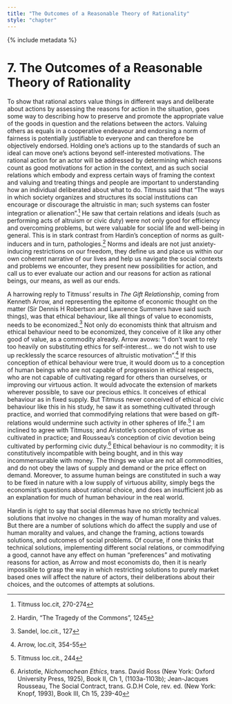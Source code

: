 ```yaml
---
title: "The Outcomes of a Reasonable Theory of Rationality"
style: "chapter"
---
```


{% include metadata %}

# 7. The Outcomes of a Reasonable Theory of Rationality

To show that rational actors value things in different ways and deliberate about actions by assessing the reasons for action in the situation, goes some way to describing how to preserve and promote the appropriate value of the goods in question and the relations between the actors. Valuing others as equals in a cooperative endeavour and endorsing a norm of fairness is potentially justifiable to everyone and can therefore be objectively endorsed. Holding one’s actions up to the standards of such an ideal can move one’s actions beyond self-interested motivations. The rational action for an actor will be addressed by determining which reasons count as good motivations for action in the context, and as such social relations which embody and express certain ways of framing the context and valuing and treating things and people are important to understanding how an individual deliberated about what to do. Titmuss said that “The ways in which society organizes and structures its social institutions can encourage or discourage the altruistic in man; such systems can foster integration or alienation”.[^69] He saw that certain relations and ideals (such as performing acts of altruism or civic duty) were not only good for efficiency and overcoming problems, but were valuable for social life and well-being in general. This is in stark contrast from Hardin’s conception of norms as guilt-inducers and in turn, pathologies.[^70] Norms and ideals are not just anxiety-inducing restrictions on our freedom, they define us and place us within our own coherent narrative of our lives and help us navigate the social contexts and problems we encounter, they present new possibilities for action, and call us to ever evaluate our action and our reasons for action as rational beings, our means, as well as our ends.

A harrowing reply to Titmuss’ results in *The Gift Relationship*, coming from Kenneth Arrow, and representing the epitome of economic thought on the matter (Sir Dennis H Robertson and Lawrence Summers have said such things), was that ethical behaviour, like all things of value to economists, needs to be economized.[^71] Not only do economists think that altruism and ethical behaviour need to be economized, they conceive of it like any other good of value, as a commodity already. Arrow avows: “I don’t want to rely too heavily on substituting ethics for self-interest… we do not wish to use up recklessly the scarce resources of altruistic motivation”.[^72] If this conception of ethical behaviour were true, it would doom us to a conception of human beings who are not capable of progression in ethical respects, who are not capable of cultivating regard for others than ourselves, or improving our virtuous action. It would advocate the extension of markets wherever possible, to save our precious ethics. It conceives of ethical behaviour as in fixed supply. But Titmuss never conceived of ethical or civic behaviour like this in his study, he saw it as something cultivated through practice, and worried that commodifying relations that were based on gift-relations would undermine such activity in other spheres of life.[^73] I am inclined to agree with Titmuss; and Aristotle’s conception of virtue as cultivated in practice; and Rousseau’s conception of civic devotion being cultivated by performing civic duty.[^74] Ethical behaviour is no commodity; it is constitutively incompatible with being bought, and in this way incommensurable with money. The things we value are not all commodities, and do not obey the laws of supply and demand or the price effect on demand. Moreover, to assume human beings are constituted in such a way to be fixed in nature with a low supply of virtuous ability, simply begs the economist’s questions about rational choice, and does an insufficient job as an explanation for much of human behaviour in the real world.

Hardin is right to say that social dilemmas have no strictly technical solutions that involve no changes in the way of human morality and values. But there are a number of solutions which do affect the supply and use of human morality and values, and change the framing, actions towards solutions, and outcomes of social problems. Of course, if one thinks that technical solutions, implementing different social relations, or commodifying a good, cannot have any effect on human “preferences” and motivating reasons for action, as Arrow and most economists do, then it is nearly impossible to grasp the way in which restricting solutions to purely market based ones will affect the nature of actors, their deliberations about their choices, and the outcomes of attempts at solutions.

[^69]: Titmuss loc.cit, 270-274

[^70]: Hardin, “The Tragedy of the Commons”, 1245

[^71]: Sandel, loc.cit., 127

[^72]: Arrow, loc.cit, 354-55

[^73]: Titmuss loc.cit., 244

[^74]: Aristotle, *Nichomachean Ethics*, trans. David Ross (New York: Oxford University Press, 1925), Book II, Ch 1, (1103a-1103b); Jean-Jacques Rousseau, The Social Contract, trans. G.D.H Cole, rev. ed. (New York: Knopf, 1993), Book III, Ch 15, 239-40
